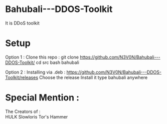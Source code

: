 # Bahubali---DDOS-Toolkit

It is DDoS toolkit

# Setup

Option 1 :
Clone this repo : git clone https://github.com/N3V0N/Bahubali---DDOS-Toolkit/ 
                  cd src
                  bash bahubali
                  
Option 2 :
Installing via .deb : https://github.com/N3V0N/Bahubali---DDOS-Toolkit/releases
                      Choose the release
                      Install it
                      type bahubali anywhere
                      
# Special Mention :
The Creators of :  
                  HULK
                  Slowloris
                  Tor's Hammer
                 
